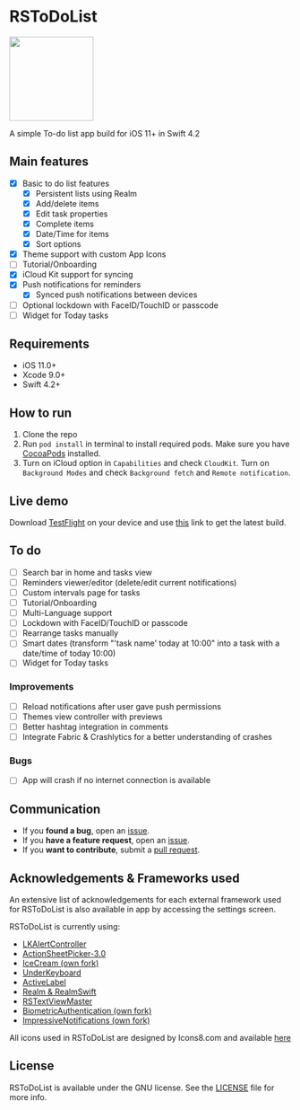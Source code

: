 # RSToDoList

<p align="left">
  <img width="150" height="150" src="https://github.com/iPhoNewsRO/ToDoList/blob/master/Resources/icon.png" />
</p>

A simple To-do list app build for iOS 11+ in Swift 4.2 

## Main features
- [x] Basic to do list features
	- [x] Persistent lists using Realm
	- [x] Add/delete items
	- [x] Edit task properties
	- [x] Complete items
	- [x] Date/Time for items
	- [x] Sort options
- [x] Theme support with custom App Icons
- [ ] Tutorial/Onboarding
- [x] iCloud Kit support for syncing
- [x] Push notifications for reminders
	- [x] Synced push notifications between devices
- [ ] Optional lockdown with FaceID/TouchID or passcode
- [ ] Widget for Today tasks

## Requirements
 - iOS 11.0+
 - Xcode 9.0+
 - Swift 4.2+

## How to run

1. Clone the repo
2. Run ```pod install``` in terminal to install required pods. Make sure you have [CocoaPods](https://guides.cocoapods.org/using/getting-started.html) installed.
3. Turn on iCloud option in ```Capabilities``` and check ```CloudKit```. Turn on ```Background Modes``` and check ```Background fetch``` and ```Remote notification```.

## Live demo

Download [TestFlight](https://itunes.apple.com/us/app/testflight/id899247664?mt=8) on your device and use [this](http://l0ng.in/todolist) link to get the latest build.

## To do

- [ ] Search bar in home and tasks view
- [ ] Reminders viewer/editor (delete/edit current notifications)
- [ ] Custom intervals page for tasks
- [ ] Tutorial/Onboarding
- [ ] Multi-Language support
- [ ] Lockdown with FaceID/TouchID or passcode
- [ ] Rearrange tasks manually
- [ ] Smart dates (transform "'task name' today at 10:00" into a task with a date/time of today 10:00)
- [ ] Widget for Today tasks
 
### Improvements
- [ ] Reload notifications after user gave push permissions
- [ ] Themes view controller with previews
- [ ] Better hashtag integration in comments
- [ ] Integrate Fabric & Crashlytics for a better understanding of crashes

### Bugs
- [ ] App will crash if no internet connection is available

## Communication
- If you **found a bug**, open an [issue](https://github.com/iPhoNewsRO/ToDoList/issues).
- If you **have a feature request**, open an [issue](https://github.com/iPhoNewsRO/ToDoList/issues).
- If you **want to contribute**, submit a [pull request]().

## Acknowledgements & Frameworks used

An extensive list of acknowledgements for each external framework used for RSToDoList is also available in app by accessing the settings screen.

RSToDoList is currently using:

 - [LKAlertController](https://github.com/lightningkite/LKAlertController)
 - [ActionSheetPicker-3.0](https://github.com/skywinder/ActionSheetPicker-3.0)
 - [IceCream (own fork)](https://github.com/iPhoNewsRO/IceCream)
 - [UnderKeyboard](https://github.com/evgenyneu/UnderKeyboard)
 - [ActiveLabel](https://github.com/optonaut/ActiveLabel.swift)
 - [Realm & RealmSwift](https://realm.io/products/realm-database)
 - [RSTextViewMaster](https://github.com/iPhoNewsRO/RSTextViewMaster)
 - [BiometricAuthentication (own fork)](https://github.com/iPhoNewsRO/BiometricAuthentication)
 - [ImpressiveNotifications (own fork)](https://github.com/iPhoNewsRO/ImpressiveNotifications)

All icons used in RSToDoList are designed by Icons8.com and available [here](http://icons8.com)

## License

RSToDoList is available under the GNU license. See the [LICENSE](https://github.com/iPhoNewsRO/ToDoList/blob/master/LICENSE) file for more info.
